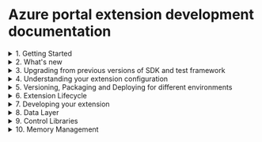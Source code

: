 
<a name="azure-portal-extension-development-documentation"></a>
# Azure portal extension development documentation

<details>
  <summary>1. Getting Started</summary>

Azure portal extension development is supported on the Microsoft Windows 8, Windows Server 2012 R2, and Windows 10.


<a name="azure-portal-extension-development-documentation-1-1-installation"></a>
### 1.1 Installation

* [Option 1 - MSI Installer](downloads.md)
* [Option 2 - Nuget packages](portalfx-nuget-overview.md)

<a name="azure-portal-extension-development-documentation-1-2-getting-set-up-in-an-ide-typescript-version-compile-on-save"></a>
### 1.2 Getting Set up in an IDE - <em>Typescript version / Compile on save</em>

* [Visual Studio](portalfx-ide-setup.md) *(with Extension project template)*
* VS Code (Coming Soon....)
* [Need Help with setup?](https://stackoverflow.microsoft.com/questions/tagged/ibiza-sdkupdate)

<a name="azure-portal-extension-development-documentation-1-3-running-and-debugging-hello-world-extension"></a>
### 1.3 Running and Debugging Hello World Extension

* [Architecture Overview](portalfx-howitworks.md)
* [Creating your first extension from project template](portalfx-creating-extensions.md)
* [Building a Hello World Blade](portalfx-creating-extensions.md#hello-world-for-blades)
* [Side-loading your extension in a portal environment](portalfx-testinprod.md#testing-in-production)
* [Debugging](portalfx-debugging.md#debugging)
* [Deep linking to a blade you are developing](portalfx-creating-extensions.md#hello-world-for-blades)
* Add a text box to your Hello World Blade
* Dock button at the bottom of your blade
* Add Menu Bar to your Blade
* Open Blade from your Hello World Blade
* Open Context pane from your Hello World Blade


<a name="azure-portal-extension-development-documentation-1-4-extension-development-resources"></a>
### 1.4 Extension development resources

* [Start Onboarding]
* Subscribe to announcements
* [Update your team's contact information]
* [Samples Extension](portalfx-sample-extensions.md)
* [Understand what it takes to build great extension](portalfx-onboarding-exitcriteria.md#exit-criteria-quality-metrics)
* [Need Help with onboarding?](https://stackoverflow.microsoft.com/questions/tagged/ibiza-onboarding)

<a name="azure-portal-extension-development-documentation-1-4-deploying-your-extension"></a>
### 1.4 Deploying your extension

* [Deploy your extension using hosting service](portalfx-extension-hosting-service.md)
* [Register your extension with hosting service]
* [Validating extension registeration with hosting service]
* [SLA for registering extension with hosting service]
* [Need Help with hosting service?](https://stackoverflow.microsoft.com/questions/tagged/ibiza-deployment)

<a name="azure-portal-extension-development-documentation-1-5-registering-your-extension"></a>
### 1.5 Registering your extension

* [Understanding how registeration works](portalfx-extension-onboarding-developer-guide.md)
* [Register your extension in disabled mode in Dogfood]
* [Register your extension in disabled mode in Public cloud]
* [Register your extension in disabled mode in Mooncake]
* [Register your extension in disabled mode in Blackforest]
* [Register your extension in disabled mode in FairFax]
* [SLA for registering your extension]
* [Reducing SLA for registering your extension]
* [Need Help with hosting service?](https://stackoverflow.microsoft.com/questions/tagged/ibiza-onboarding)

<a name="azure-portal-extension-development-documentation-1-6-enabling-extension-for-public-preview-ga"></a>
### 1.6 Enabling extension for Public Preview/ GA

* [Understand the crtieria for Public Preview in public cloud](portalfx-onboarding-exitcriteria.md#exit-criteria-quality-metrics)
* [Enable your extension in Dogfood]
* [Enable your extension in Public cloud]
* [Updating extension configuraiton for national clouds](portalfx-deployment-sovereign.md)
* [Enable your extension in Mooncake]
* [Enable your extension in Blackforest]
* [Enable your extension in FairFax]
* [SLA for enabling your extension]
* [Reducing SLA for enabling your extension]
* [Need Help with enabling your extension ?](https://stackoverflow.microsoft.com/questions/tagged/ibiza-onboarding)
</details>

<details>
  <summary>2. What's new</summary>

* [No-PDL Blades](portalfx-no-pdl-programming.md#defining-blades-and-parts-using-typescript-decorators-aka-no-pdl) - *Reduces the number of files and concepts to build UI*
* [Forms without edit scope](portalfx-editscopeless-forms.md) - *More intuitive APIs for building forms*
* Editable Grid V2 - *Improved APIs designed to work with new forms*
* [Extension Avialability Alerts](portalfx-telemetry-alerting.md#alerting) - *Get notified if your extension goes down*
* Actionable Notifications - *Point users to well known next steps*
* [EV2 support for the Extension Hosting Service](portalfx-extension-hosting-service-advanced.md#advanced-section) - *Nuff said*
* [Multi-Column for Essentials Controls](portalfx-controls-essentials.md) - *Better use of screen real estate*
* TreeView improvements - *Checkboxes, commands, and Load More / Virtualization*
</details>


<details>
  <summary>3. Upgrading from previous versions of SDK and test framework</summary>

<a name="azure-portal-extension-development-documentation-upgrading-extension-to-use-latest-version-of-sdk"></a>
## Upgrading Extension to use latest version of SDK
* [Upgrade policy](portalfx-deploy.md#3-understand-extension-runtime-compatibility)
* SDK Update alerts(Coming Soon....)
* [Updating the NuGet packages](portalfx-nuget-overview.md)
* Updating the C# test framework
* Updating the msportalfx-test framework
</details>

<details>
  <summary>4. Understanding your extension configuration</summary>

<a name="azure-portal-extension-development-documentation-basic-configuration-coming-soon"></a>
## Basic Configuration(Coming soon..)
* [Side-loding environment]
* [Developer mode]
* [Telemetry]
* [Any other options ??]

<a name="azure-portal-extension-development-documentation-extension-configuration-coming-soon"></a>
## Extension Configuration(Coming soon..)
* [Extension Definition]
* [ConfigurationSettings]
* [ConfigurationSettings]
* [CustomApplicationContext]
* [Controllers]
* [Gallery package]

</details>

<details>
  <summary>5.  Versioning, Packaging and Deploying for different environments</summary>

* [Versioning your extension](portalfx-extension-versioning.md)
* [Deploying an extension ](portalfx-extension-hosting-service.md#extension-hosting-service)
* [In the public cloud](portalfx-extension-onboarding-developer-guide.md)
* [Improving extension reliability/ Adding peristent caching](portalfx-extension-persistent-caching-of-scripts.md)
* Domain Configuration
    * [When to use dynamic configuration](portalfx-domain-based-configuration.md#domain-based-configuration)
    * [How to use dynamic configuration](portalfx-domain-based-configuration-pattern.md#expected-design-pattern)
    * [Configuration](portalfx-dictionaryconfiguration.md)
    * [Sample for accessing dynamic configuration](portalfx-domain-based-configuration-example.md)
</details>

<details>
  <summary>6. Extension Lifecycle</summary>

<a name="azure-portal-extension-development-documentation-extensions"></a>
## [Extensions]
* [What is an extension?](portalfx-howitworks.md#how-extensions-work)
* [Ui Concepts](portalfx-ui-concepts.md#ui-concepts)
* [Extension lifecycle](portalfx-howitworks.md#how-the-portal-works)
* Cross-extension UX integration


<a name="azure-portal-extension-development-documentation-extension-lifecycle"></a>
## Extension lifecycle
* [Program.ts / entry point]
* [Extension.pdl]
* [Is there some thing that executes when we unload the extension??]
* [Performance implications of referencing another extension]
* [ When is extension loaded / unloaded]
</details>

<details>
  <summary>7. Developing your extension</summary>


<a name="azure-portal-extension-development-documentation-blades-and-parts"></a>
## Blades and Parts
* [Introduction](portalfx-ui-concepts.md#ui-concepts)

<a name="azure-portal-extension-development-documentation-blades-and-parts-common-scenarios"></a>
#### Common Scenarios
* [Create Blades](portalfx-create.md)
* [Context Pane]
* [Full-screen Blades]
* [Settings Blades]
* [FrameBlade/AppBlade]
* [Pinnable Blades]
* [Adding part to Part/Tile Gallery]
* [Invoking Blade/Part reuse across extensions]
* [Shairing Blade/Part across extensions]

<a name="azure-portal-extension-development-documentation-blades-and-parts-blades"></a>
### Blades

<a name="azure-portal-extension-development-documentation-blades-and-parts-blades-type-of-blades-portalfx-blades-md-blades"></a>
#### <a href="portalfx-blades.md#blades">Type of Blades</a>
* [TemplateBlade]
* [FrameBlade (and legacy <AppBlade>)]
* [MenuBlade]
* [Resource Menu Blade]
* [Context Pane]


* How/when are Blades/Parts invoked?  How can I get my Blade/Part in front of more users?
* [Blades]
    * [Use 'container.openBlade(...)' to open my Blade](portalfx-blades-opening.md)
    * [Work with other teams to have other extensions call 'container.openBlade(...)' to open my Blade](portalfx-blades-opening.md#importing-the-pde-file)
    * Associate my Blade with an <AssetType> so it is opened from Browse
    * [Add my Blade as an entry in a Resource Blade or a Menu Blade]
        * [No-PDL](portalfx-no-pdl.md#building-a-menu-blade-using-decorators)
        * [PDL](portalfx-blades-menublade.md)
* [Parts]
    * Make my Blades pinnable using @Blade.Pinnable.Decorator/onPin
    * Call Fx/Pinner/pinParts from some Blade
        ◊ …even encourage partner extensions to do so
    * Add 'galleryMetadata' to my Part to make it available to users in the Part Gallery
* [FAQ]
    * When should I make my Blade pinnable?

<a name="azure-portal-extension-development-documentation-blades-and-parts-component-model"></a>
### Component model
* Lifecycle
* What is a Blade's/Part's API?  How is it invoked?
* How / when to go the IFrame route?
 
<a name="azure-portal-extension-development-documentation-blades-and-parts-blade-part-reuse-across-extensions"></a>
### [Blade/Part reuse across extensions]
    * [Making Blades/Parts reusable by other extensions](portalfx-extension-sharing-pde.md)
    * [Reusing Blades/Parts from other extensions](portalfx-integrating-with-other-extensions.md)
    * [RPC](portalfx-rpc.md#remote-procedure-calls-rpc)  // TODO: Find Home
            
<a name="azure-portal-extension-development-documentation-blades-and-parts-blade-part-reuse-across-extensions-developing-my-blade"></a>
#### Developing my Blade
* [Reference "TemplateBlade/Blade" doc re: developing content for my Blade
* [Reference "Common features / behavior for Blades and Parts"
* [Reference to sections of common Blade/Part features/behaviors
* [Title/subtitle/icon]
    * Include icon in FAQ and cross-reference here
* ['container' APIs (like 'openBlade')
    * How you to choose your Container type for legacy PDL Blades?
* [CommandBar / Toolbar](portalfx-blades.md#adding-commands-to-a-templateblade)
* [Dialogs]
    * Reference "developing content area" doc
* [StatusBar]
* [Unauthorized]
* [NoData]
* ["form" API]

<a name="azure-portal-extension-development-documentation-blades-and-parts-parts-portalfx-parts-md-parts-aka-tiles"></a>
### <a href="(portalfx-parts.md#parts-aka-tiles">Parts</a>
* [Types of Parts])
    * [TemplatePart]
    * [FramePart]
    * [ButtonPart]
    * [Legacy PDL intrinsic Parts](portalfx-parts.md#how-to-use-one-of-the-built-in-parts-to-expose-your-data-in-pre-built-views)
<a name="azure-portal-extension-development-documentation-blades-and-parts-parts-portalfx-parts-md-parts-aka-tiles-scenarios"></a>
#### Scenarios
    * [Building a Part Gallery Part](portalfx-parts.md#how-to-integrate-your-part-into-the-part-gallery)
    * [Retiring a Part](portalfx-parts-how-to-retire.md)
    * [Redirecting a Part](portalfx-parts.md#removing-a-part-from-a-blades-default-layout)
<a name="azure-portal-extension-development-documentation-blades-and-parts-parts-portalfx-parts-md-parts-aka-tiles-developing-my-part"></a>
#### Developing my Part
    * [Reference "Common features / behavior for Blades and Parts"]
    * [Title/subtitle/icon]
    * [Activation ('onClick')]
    * ['container' APIs (like 'openBlade')]
    
<a name="azure-portal-extension-development-documentation-blades-and-parts-html-template-knockout-controls"></a>
### HTML template + Knockout + Controls
    * Include "why no access to DOM?"

</details>

<details>
  <summary>8. Data Layer</summary>

* [Area](portalfx-data.md#organizing-your-extension-source-code-into-areas)
* Making Ajax calls to ARM and ARM APIs
    * [Authentication](portalfx-authentication.md#calling-arm)
    * [GET calls to ARM](portalfx-data.md#making-authenticated-ajax-calls)
* [Making Ajax calls to servies other than ARM](portalfx-authentication.md#calling-other-services)
* [Data Context](portalfx-data.md#shared-data-access-using-datacontext)
* [Data Views](portalfx-data.md#using-dataviews)
* [Data Cache](portalfx-data.md#using-datacache-to-load-and-cache-data)
    * [GET calls to ARM with Data Cache](portalfx-data.md#querying-for-data)
    * [Controlling the AJAX calls for Data Cache](portalfx-data.md#loading-data)
    * [Optimizing redundant calls](portalfx-data.md#loading-data)
    * [Auto-refreshing client data](portalfx-data-refreshingdata.md#auto-refreshing-client-side-data-aka-polling)
    * [Shaping and filtering data](portalfx-data-projections.md) // TODO: Find better name
    * [Master Detail](portalfx-data.md#working-with-data)
    * [Adressing Data Merge Failures](portalfx-data.md#data-merging)
    * [Legacy accessing C# model objects](portalfx-data-typemetadata.md#type-metadata)
    * [Legacy Data Atomization](portalfx-data-atomization.md#data-atomization)
</details>

<details>
  <summary>9. Control Libraries</summary>

<a name="azure-portal-extension-development-documentation-controls-portalfx-controls-md"></a>
## <a href="portalfx-controls.md">Controls</a>

* [Azue Storage Controls]
* [Button]
* [Checkbox]
* [Console](portalfx-controls-console.md)
* [Copyable Label]
* [Chart](portalfx-controls-chart.md)
* [Date Picker]
* [Date Polyfills]
* [Date Time Picker](portalfx-controls-datetimepicker.md)
* [Date Time Range Picker](portalfx-controls-datetimerangepicker.md)
* [Day Picker]
* [Diff Editor]
* [Editor](portalfx-controls-editor.md)
* [Docked Ballon]
* [Donut](portalfx-controls-donut.md)
* [Dropdown](portalfx-controls-dropdown.md)
    * [Migration](portalfx-controls-dropdown-migration.md)
    * [Loading Indicator](portalfx-editscopeless-forms.md#using-the-loading-indicator-for-dropdown)
* [Duration Picker]
* [Essentials](portalfx-controls-essentials.md)
* [File Download]
* [File Upload]
* [Gallery]
* [Gauges]
* [Graph](portalfx-controls-graph-nuget.md)
* [Infobox]
* [Legend]
* [List View]
* [Tree View]
* [Toolbar](portalfx-controls-toolbar.md)
* [Log Stream]
* [Map]
* [Markdown]
* [Menu]
* [Monitor Chart](portalfx-controls-monitor-chart.md)
* [Textbox](portalfx-controls-textbox.md)
    * [Textbox]
    * [Numeric Textbox]
    * [Multiline Textbox]
    * [Password Box]
    * [TextBlock]
    * [TextBlock]
* [Option Picker]
* [OAuth Button]
* [Progress Bar]
* [Query Builder]
* [Search Box]
* [Search Box]
* [Sliders]
    * [Sliders]
    * [Custom Sliders]
    * [Range Sliders]
    * [Custom Range Sliders]
* [Grid](portalfx-controls-grid.md)
    * [Data Virtualization](portalfx-data-virtualizedgriddata.md)
* [Editable Grid]
* [Spec Picker Blade](portalfx-extension-pricing-tier.md)
* [Subscription Dropdown](portalfx-create.md#subscriptions-dropdown-1)
* [Resource Group dropdown](portalfx-create.md#resource-groups-legacy-dropdown)
* [Location dropdown](portalfx-create.md#locations-legacy-dropdown)
* [Pricing Dropdown](portalfx-create.md#pricing-dropdown)

<a name="azure-portal-extension-development-documentation-forms"></a>
## Forms

* [Building UI for Form](portalfx-forms.md#laying-out-your-ui-on-the-blade)
* [Submit Style UI]
    * [Save/ Cancel Button](portalfx-editscopeless-forms.md#other-css-classes-that-can-be-useful)
    * [Legacy Action Bar](portalfx-fxcontrols-editscope-forms.md)
* [Prompt user to Save/Discard changes](portalfx-editscopeless-forms.md#customizing-alert-on-form-close)
* [EditScopeless Forms](portalfx-editscopeless-forms.md)
* [Legacy Editscope based Forms](portalfx-forms.md)
* [Using Editscopeless controls in EditScoped Forms](portalfx-fxcontrols-editscope-forms.md)

<a name="azure-portal-extension-development-documentation-advanced-styling"></a>
## Advanced Styling

</details>


<details>
  <summary>10. Memory Management</summary>

<a name="azure-portal-extension-development-documentation-extension-memory-management-lifetime-manager-portalfx-data-lifetime-md-lifetime-manager"></a>
## <a href="portalfx-data-lifetime.md#lifetime-manager">Extension memory management / Lifetime manager</a>
* Content:
    * [Relate this to Blade/Part lifecycle]
    * [What are child lifetimes?]
    * [Why do all ctors/factories require 'lifetimeManager']
        * [Controls]
        * [KO factories]
        * [EntityView/QueryView]

</details>

    


